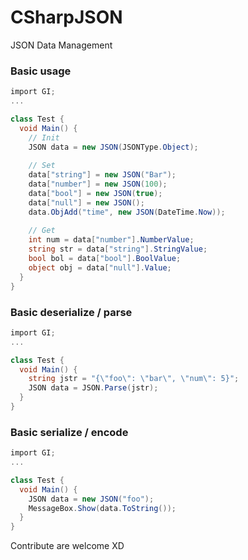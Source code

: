 # CSharpJSON
JSON Data Management

### Basic usage
```c#
import GI;
...

class Test {
  void Main() {
    // Init
    JSON data = new JSON(JSONType.Object);
    
    // Set
    data["string"] = new JSON("Bar");
    data["number"] = new JSON(100);
    data["bool"] = new JSON(true);
    data["null"] = new JSON();
    data.ObjAdd("time", new JSON(DateTime.Now));
    
    // Get
    int num = data["number"].NumberValue;
    string str = data["string"].StringValue;
    bool bol = data["bool"].BoolValue;
    object obj = data["null"].Value;
  }
}
```

### Basic deserialize / parse
```c#
import GI;
...

class Test {
  void Main() {
    string jstr = "{\"foo\": \"bar\", \"num\": 5}";
    JSON data = JSON.Parse(jstr);
  }
}
```

### Basic serialize / encode
```c#
import GI;
...

class Test {
  void Main() {
    JSON data = new JSON("foo");
    MessageBox.Show(data.ToString());
  }
}
```

Contribute are welcome XD

